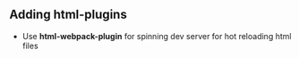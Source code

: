 ## Adding html-plugins

- Use **html-webpack-plugin** for spinning dev server for hot reloading html files
